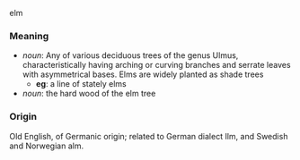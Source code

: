 elm
### Meaning
+ _noun_: Any of various deciduous trees of the genus Ulmus, characteristically having arching or curving branches and serrate leaves with asymmetrical bases. Elms are widely planted as shade trees
	+ __eg__: a line of stately elms
+ _noun_: the hard wood of the elm tree

### Origin

Old English, of Germanic origin; related to German dialect Ilm, and Swedish and Norwegian alm.
